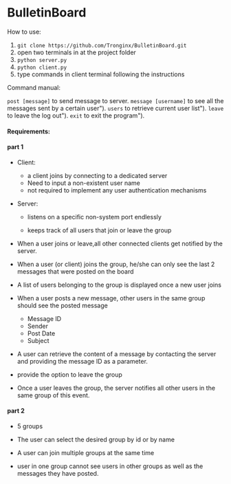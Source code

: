 # BulletinBoard

How to use:

1. `git clone https://github.com/Tronginx/BulletinBoard.git`
2. open two terminals in at the project folder
3. `python server.py`
4. `python client.py`
5. type commands in client terminal following the instructions

Command manual:

`post [message]` to send message to server.
`message [username]` to see all the messages sent by a certain user").
`users` to retrieve current user list").
`leave` to leave the log out").
`exit` to exit the program").

#### Requirements:

#### part 1

- Client:
  - a client joins by connecting to a dedicated server
  - Need to input a non-existent user name
  - not required to implement any user authentication mechanisms

- Server:

  - listens on a specific non-system port endlessly

  - keeps track of all users that join or leave the group

- When a user joins or leave,all other connected clients get notified by the server.

-  When a user (or client) joins the group, he/she can only see the last 2 messages that were posted on the board
-  A list of users belonging to the group is displayed once a new user joins

- When a user posts a new message, other users in the same group should see the posted message
  - Message ID
  - Sender
  - Post Date
  - Subject
- A user can retrieve the content of a message by contacting the server and providing the message ID as a parameter.
- provide the option to leave the group
- Once a user leaves the group, the server notifies all other users in the same group of this event.

#### part 2

- 5 groups

- The user can select the desired group by id or by name

- A user can join multiple groups at the same time

- user in one group cannot see users in other groups as well as the messages they have posted.